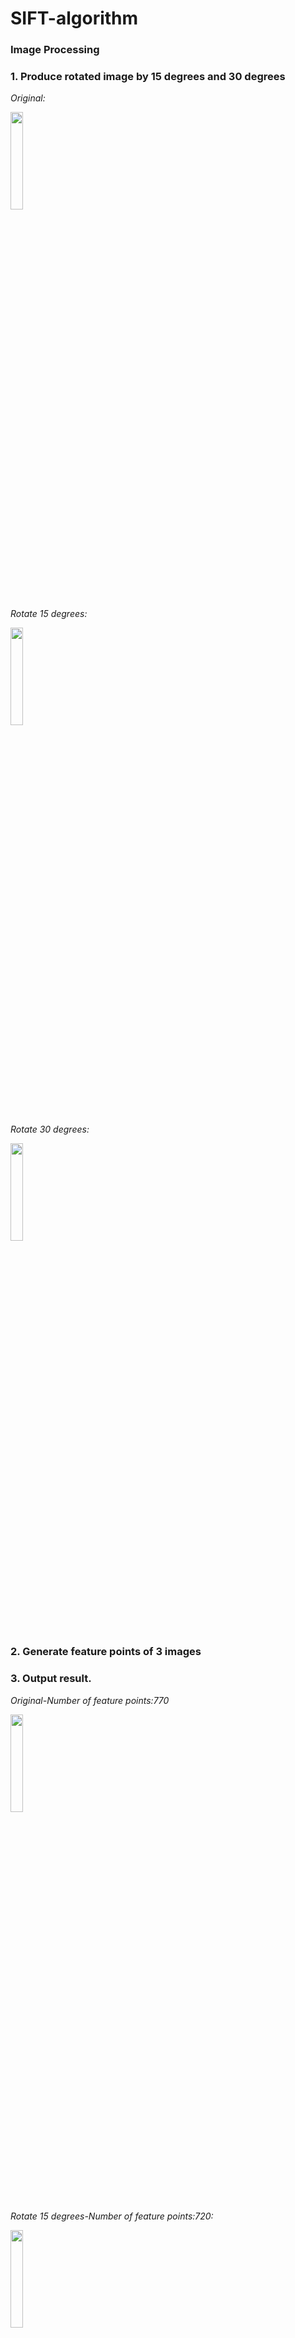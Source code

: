 # SIFT-algorithm
### Image Processing

### 1. Produce rotated image by 15 degrees and 30 degrees

*Original:*

<img src=https://github.com/sasha-soQ/SIFT-algorithm/assets/109583554/e01a7550-96d7-4854-8d81-5bf968b52466 width=20% />

*Rotate 15 degrees:*

<img src=https://github.com/sasha-soQ/SIFT-algorithm/assets/109583554/f1d1d437-dde4-4489-bf41-c52763d141ef width=20% />

*Rotate 30 degrees:*

<img src=https://github.com/sasha-soQ/SIFT-algorithm/assets/109583554/e88f1de7-259b-4ccb-b2d7-4ab492555946 width=20% />

### 2. Generate feature points of 3 images
### 3. Output result.

*Original-Number of feature points:770*

<img src=https://github.com/sasha-soQ/SIFT-algorithm/assets/109583554/d48e6ef4-2621-45d8-b80c-d1183f9c6a07 width=20% />

*Rotate 15 degrees-Number of feature points:720:*

<img src=https://github.com/sasha-soQ/SIFT-algorithm/assets/109583554/d9e98da2-927e-4c4d-9c79-7fff6fd4482d width=20% />

*Rotate 30 degrees-Number of feature points:729:*

<img src=https://github.com/sasha-soQ/SIFT-algorithm/assets/109583554/58026747-8707-4321-b235-c20d8b7c66ab width=20% />

### 3. Calculate matching points

*Original & Rotate 15 degrees:*  
matches: 388 / 53.9 %  
<img src=https://github.com/sasha-soQ/SIFT-algorithm/assets/109583554/8c67b955-a557-4276-b715-a514654091b4 width=40% />

*Original & Rotate 30 degrees:*  
matches: 421 / 57.8 %  
<img src=https://github.com/sasha-soQ/SIFT-algorithm/assets/109583554/25cfb9d7-a166-4102-860c-5c407bd20087 width=40% />

*Rotate 15 degrees & Rotate 30 degrees:*  
matches: 420 / 58.3 %  
<img src=https://github.com/sasha-soQ/SIFT-algorithm/assets/109583554/a364c044-12a7-4a41-8067-d5b793339693 width=40% />


